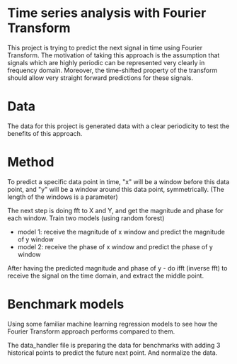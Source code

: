 # Time series analysis with Fourier Transform


This project is trying to predict the next signal in time  using Fourier Transform. 
The motivation of taking this approach is the assumption that signals which are highly periodic can be represented very clearly in frequency domain. Moreover, the time-shifted property of the transform should allow very straight forward predictions for these signals.



# Data
The data for this project is generated data with a clear periodicity to test the benefits of this approach.

# Method
To predict a specific data point in time, "x" will be a window before this data point, and "y" will be a window around this data point, symmetrically.
(The length of the windows is a parameter)

The next step is doing fft to X and Y, and get the magnitude and phase for each window.
Train two models (using random forest)
- model 1: receive the magnitude of x window and predict the magnitude of y window
- model 2: receive the phase of x window and predict the phase of y window
    
After having the predicted magnitude and phase of y - do ifft (inverse fft) to receive the signal on the time domain, and extract the middle point.


# Benchmark models
Using some familiar machine learning regression models to see how the Fourier Transform approach performs compared to them.

The data_handler file is preparing the data for benchmarks with adding 3 historical points to predict the future next point. And normalize the data.



